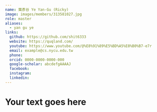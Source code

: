 ```yaml
---
name: 葉彥谷 Ye Yan-Gu (Ricky)
image: images/members/313581027.jpg
role: master
aliases:
  - yan gu ye
links:
  github: https://github.com/shit6333
  website: https://quqland.com/
  youtube: https://www.youtube.com/@%E8%91%89%E5%BD%A5%E8%B0%B7-e7r
  email: example@cs.nycu.edu.tw
  phone: 
  orcid: 0000-0000-0000-000
  google-scholar: abcdefgAAAAJ
  facebook:
  instagram:
  linkedin:
---
```

# Your text goes here
